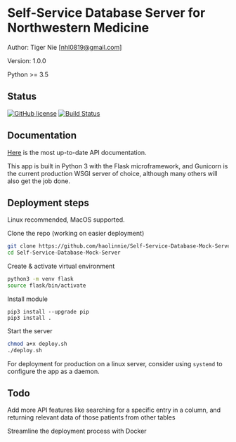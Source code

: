 # Self-Service Database Server for Northwestern Medicine

Author: Tiger Nie [nhl0819@gmail.com]

Version: 1.0.0

Python >= 3.5

## Status

[![GitHub license](https://img.shields.io/badge/license-MIT-blue.svg)](https://github.com/haolinnie/Self-Service-Database-Server/blob/master/LICENSE)
[![Build Status](https://travis-ci.com/haolinnie/Self-Service-Database-Server.svg?branch=master)](https://travis-ci.com/haolinnie/Self-Service-Database-Server)

## Documentation

[Here](https://github.com/haolinnie/Self-Service-Database-Server/blob/master/ssd_api/APIDocumentation.md) is the most up-to-date API documentation.

This app is built in Python 3 with the Flask microframework, and Gunicorn is the current production WSGI server of choice, although many others will also get the job done.


## Deployment steps

Linux recommended, MacOS supported.

Clone the repo (working on easier deployment)

```bash
git clone https://github.com/haolinnie/Self-Service-Database-Mock-Server.git
cd Self-Service-Database-Mock-Server
```

Create & activate virtual environment

```bash
python3 -m venv flask
source flask/bin/activate
```

Install module

```
pip3 install --upgrade pip
pip3 install .
```

Start the server

```bash
chmod a+x deploy.sh
./deploy.sh
```

For deployment for production on a linux server, consider using `systemd` to configure the app as a daemon.


## Todo

Add more API features like searching for a specific entry in a column, and returning relevant data of those patients from other tables

Streamline the deployment process with Docker
